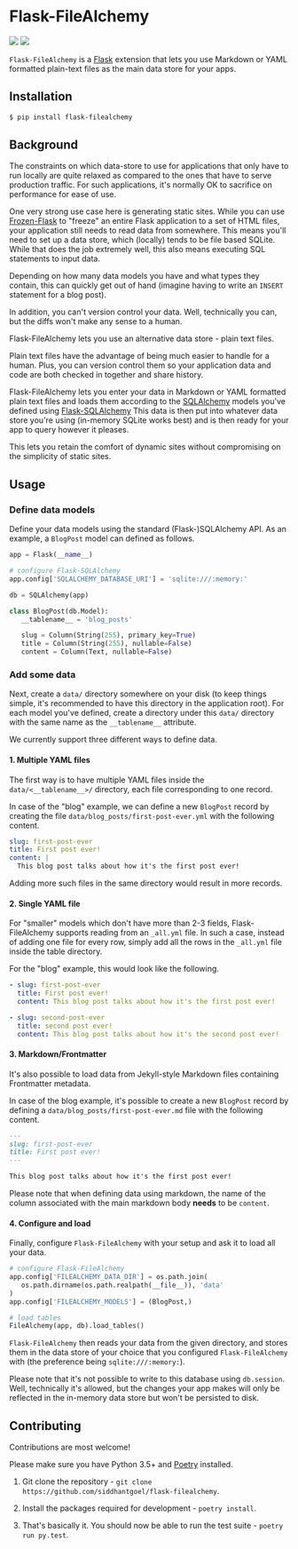 # Flask-FileAlchemy

![](https://github.com/siddhantgoel/flask-filealchemy/workflows/flask-filealchemy/badge.svg) ![](https://badge.fury.io/py/flask-filealchemy.svg)

`Flask-FileAlchemy` is a [Flask] extension that lets you use Markdown or YAML
formatted plain-text files as the main data store for your apps.

## Installation

```bash
$ pip install flask-filealchemy
```

## Background

The constraints on which data-store to use for applications that only have to
run locally are quite relaxed as compared to the ones that have to serve
production traffic. For such applications, it's normally OK to sacrifice on
performance for ease of use.

One very strong use case here is generating static sites. While you can use
[Frozen-Flask] to "freeze" an entire Flask application to a set of HTML files,
your application still needs to read data from somewhere. This means you'll need
to set up a data store, which (locally) tends to be file based SQLite. While
that does the job extremely well, this also means executing SQL statements to
input data.

Depending on how many data models you have and what types they contain, this can
quickly get out of hand (imagine having to write an `INSERT` statement for a
blog post).

In addition, you can't version control your data. Well, technically you can, but
the diffs won't make any sense to a human.

Flask-FileAlchemy lets you use an alternative data store - plain text files.

Plain text files have the advantage of being much easier to handle for a human.
Plus, you can version control them so your application data and code are both
checked in together and share history.

Flask-FileAlchemy lets you enter your data in Markdown or YAML formatted plain
text files and loads them according to the [SQLAlchemy] models you've defined
using [Flask-SQLAlchemy] This data is then put into whatever data store you're
using (in-memory SQLite works best) and is then ready for your app to query
however it pleases.

This lets you retain the comfort of dynamic sites without compromising on the
simplicity of static sites.

## Usage

### Define data models

Define your data models using the standard (Flask-)SQLAlchemy API. As an
example, a `BlogPost` model can defined as follows.

```python
app = Flask(__name__)

# configure Flask-SQLAlchemy
app.config['SQLALCHEMY_DATABASE_URI'] = 'sqlite:///:memory:'

db = SQLAlchemy(app)

class BlogPost(db.Model):
   __tablename__ = 'blog_posts'

   slug = Column(String(255), primary_key=True)
   title = Column(String(255), nullable=False)
   content = Column(Text, nullable=False)
```

### Add some data

Next, create a `data/` directory somewhere on your disk (to keep things simple,
it's recommended to have this directory in the application root). For each model
you've defined, create a directory under this `data/` directory with the same
name as the `__tablename__` attribute.

We currently support three different ways to define data.

#### 1. Multiple YAML files

The first way is to have multiple YAML files inside the `data/<__tablename__>/`
directory, each file corresponding to one record.

In case of the "blog" example, we can define a new `BlogPost` record by creating
the file `data/blog_posts/first-post-ever.yml` with the following content.

```yaml
slug: first-post-ever
title: First post ever!
content: |
  This blog post talks about how it's the first post ever!
```

Adding more such files in the same directory would result in more records.

#### 2. Single YAML file

For "smaller" models which don't have more than 2-3 fields, Flask-FileAlchemy
supports reading from an `_all.yml` file. In such a case, instead of adding one
file for every row, simply add all the rows in the `_all.yml` file inside the
table directory.

For the "blog" example, this would look like the following.

```yaml
- slug: first-post-ever
  title: First post ever!
  content: This blog post talks about how it's the first post ever!

- slug: second-post-ever
  title: second post ever!
  content: This blog post talks about how it's the second post ever!
 ```

#### 3. Markdown/Frontmatter

It's also possible to load data from Jekyll-style Markdown files containing
Frontmatter metadata.

In case of the blog example, it's possible to create a new `BlogPost` record by
defining a `data/blog_posts/first-post-ever.md` file with the following
content.

```markdown
---
slug: first-post-ever
title: First post ever!
---

This blog post talks about how it's the first post ever!
```

Please note that when defining data using markdown, the name of the column
associated with the main markdown body **needs** to be `content`.

#### 4. Configure and load

Finally, configure `Flask-FileAlchemy` with your setup and ask it to load all
your data.

```python
# configure Flask-FileAlchemy
app.config['FILEALCHEMY_DATA_DIR'] = os.path.join(
   os.path.dirname(os.path.realpath(__file__)), 'data'
)
app.config['FILEALCHEMY_MODELS'] = (BlogPost,)

# load tables
FileAlchemy(app, db).load_tables()
```

`Flask-FileAlchemy` then reads your data from the given directory, and stores
them in the data store of your choice that you configured `Flask-FileAlchemy`
with (the preference being `sqlite:///:memory:`).

Please note that it's not possible to write to this database using `db.session`.
Well, technically it's allowed, but the changes your app makes will only be
reflected in the in-memory data store but won't be persisted to disk.

## Contributing

Contributions are most welcome!

Please make sure you have Python 3.5+ and [Poetry] installed.

1. Git clone the repository -
   `git clone https://github.com/siddhantgoel/flask-filealchemy`.

2. Install the packages required for development - `poetry install`.

3. That's basically it. You should now be able to run the test suite -
   `poetry run py.test`.

[Flask]: https://flask.palletsprojects.com/
[Flask-SQLAlchemy]: https://flask-sqlalchemy.palletsprojects.com/
[Frozen-Flask]: https://pythonhosted.org/Frozen-Flask/
[Poetry]: https://python-poetry.org/
[SQLAlchemy]: https://www.sqlalchemy.org/
